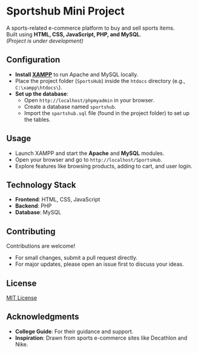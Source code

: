# Sportshub Mini Project

A sports-related e-commerce platform to buy and sell sports items.  
Built using **HTML, CSS, JavaScript, PHP, and MySQL**.  
*(Project is under development)*

## Configuration

- **Install [XAMPP](https://www.apachefriends.org/index.html)** to run Apache and MySQL locally.
- Place the project folder (`SportsHub`) inside the `htdocs` directory (e.g., `C:\xampp\htdocs\`).
- **Set up the database**:
  - Open `http://localhost/phpmyadmin` in your browser.
  - Create a database named `sportshub`.
  - Import the `sportshub.sql` file (found in the project folder) to set up the tables.

## Usage

- Launch XAMPP and start the **Apache** and **MySQL** modules.
- Open your browser and go to `http://localhost/SportsHub`.
- Explore features like browsing products, adding to cart, and user login.

## Technology Stack

- **Frontend**: HTML, CSS, JavaScript  
- **Backend**: PHP  
- **Database**: MySQL  

## Contributing

Contributions are welcome!  
- For small changes, submit a pull request directly.  
- For major updates, please open an issue first to discuss your ideas.

## License

[MIT License](https://choosealicense.com/licenses/mit/)

## Acknowledgments

- **College Guide**: For their guidance and support.  
- **Inspiration**: Drawn from sports e-commerce sites like Decathlon and Nike.
